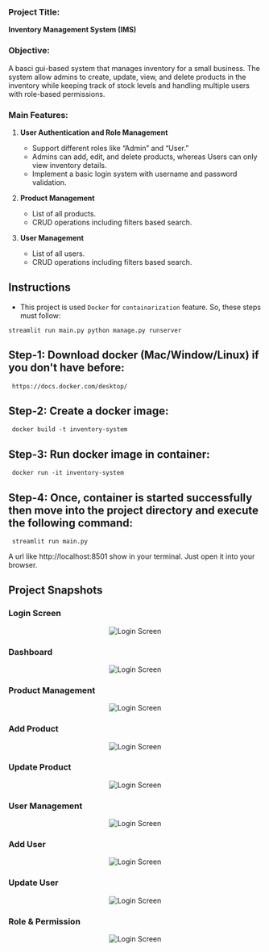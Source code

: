 
### Project Title:

**Inventory Management System (IMS)**

### Objective:

A basci gui-based system that manages inventory for a small business. The system allow admins to create, update, view, and delete products in the inventory while keeping track of stock levels and handling multiple users with role-based permissions.

### Main Features:

1. **User Authentication and Role Management**

   - Support different roles like “Admin” and “User.”
   - Admins can add, edit, and delete products, whereas Users can only view inventory details.
   - Implement a basic login system with username and password validation.

2. **Product Management**

   - List of all products.
   - CRUD operations including filters based search.

3. **User Management**

   - List of all users.
   - CRUD operations including filters based search.

## Instructions
- This project is used `Docker` for `containarization` feature. So, these steps must follow:

<code>streamlit run main.py python manage.py runserver</code>
<h2> Step-1: Download docker (Mac/Window/Linux) if you don't have before:  </h2>
<code> https://docs.docker.com/desktop/</code>

<h2> Step-2: Create a docker image:  </h2>
<code> docker build -t inventory-system</code>

<h2> Step-3: Run docker image in container: </h2>
<code> docker run -it inventory-system</code>

<h2> Step-4: Once, container is started successfully then move into the project directory and execute the following command:</h2>
<code> streamlit run main.py</code>

<p>A url like http://localhost:8501 show in your terminal. Just open it into your browser. </p>

<h2>Project Snapshots</h2>

<h3>Login Screen</h3>
<div align="center">

![Login Screen](/static/img/screenshots/Login-page.png)

</div>

<h3>Dashboard</h3>
<div align="center">

![Login Screen](/static/img/screenshots/Dashboard-page.png)
</div>

<h3>Product Management</h3>
<div align="center">

![Login Screen](/static/img/screenshots/Product-management.png)
</div>

<h3>Add Product</h3>
<div align="center">

![Login Screen](/static/img/screenshots/Add-product.png)
</div>

<h3>Update Product</h3>
<div align="center">

![Login Screen](/static/img/screenshots/update-product.png)
</div>

<h3>User Management</h3>
<div align="center">

![Login Screen](/static/img/screenshots/User-management.png)
</div>

<h3>Add User</h3>
<div align="center">

![Login Screen](/static/img/screenshots/Add-user.png)
</div>

<h3>Update User</h3>
<div align="center">

![Login Screen](/static/img/screenshots/Update-user.png)
</div>

<h3>Role & Permission</h3>
<div align="center">

![Login Screen](/static/img/screenshots/Roles-permission.png)
</div>
